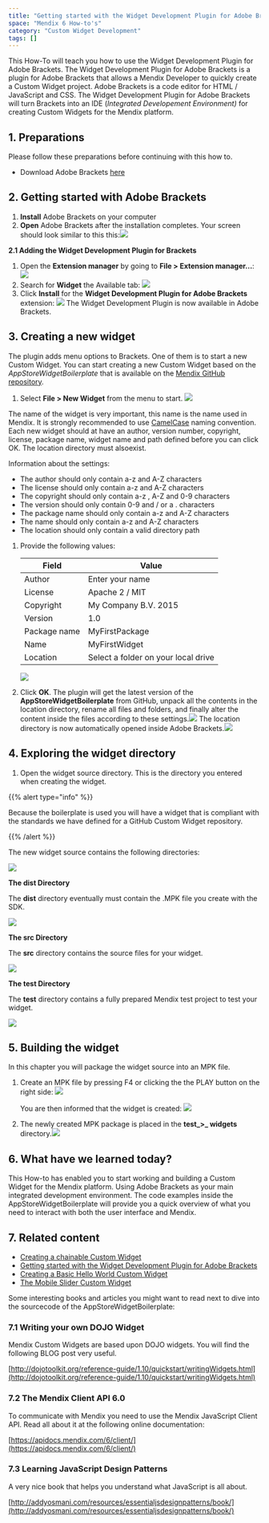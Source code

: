 ```yaml
---
title: "Getting started with the Widget Development Plugin for Adobe Brackets"
space: "Mendix 6 How-to's"
category: "Custom Widget Development"
tags: []
---
```

This How-To will teach you how to use the Widget Development Plugin for Adobe Brackets. The Widget Development Plugin for Adobe Brackets is a plugin for Adobe Brackets that allows a Mendix Developer to quickly create a Custom Widget project. Adobe Brackets is a code editor for HTML / JavaScript and CSS. The Widget Development Plugin for Adobe Brackets will turn Brackets into an IDE (_Integrated Developement Environment)_ for creating Custom Widgets for the Mendix platform.

## 1\. Preparations

Please follow these preparations before continuing with this how to.

*   Download Adobe Brackets [here](https://github.com/adobe/brackets/releases/tag/release-1.1)

## 2\. Getting started with Adobe Brackets

1.  **Install** Adobe Brackets on your computer
2.  **Open** Adobe Brackets after the installation completes. Your screen should look similar to this this:![](attachments/18448565/18579936.png)

**2.1 Adding the Widget Development Plugin for Brackets**

1.  Open the **Extension manager** by going to **File > Extension manager...**:
    ![](attachments/18448565/18579913.png)
2.  Search for **Widget** the Available tab:
    ![](attachments/18448565/18579912.png)
3.  Click **Install** for the **Widget Development Plugin for Adobe Brackets** extension:
    ![](attachments/18448565/18579911.png)
    The Widget Development Plugin is now available in Adobe Brackets.

## 3\. Creating a new widget

The plugin adds menu options to Brackets. One of them is to start a new Custom Widget. You can start creating a new Custom Widget based on the _AppStoreWidgetBoilerplate_ that is available on the [Mendix GitHub repository](https://github.com/mendix/AppStoreWidgetBoilerplate).

1.  Select **File > New Widget** from the menu to start.
    ![](attachments/18448565/18579932.png)

The name of the widget is very important, this name is the name used in Mendix. It is strongly recommended to use [CamelCase](http://en.wikipedia.org/wiki/CamelCase) naming convention. Each new widget should at have an author, version number, copyright, license, package name, widget name and path defined before you can click OK. The location directory must alsoexist.

Information about the settings:

*   The author should only contain a-z and A-Z characters
*   The license should only contain a-z and A-Z characters
*   The copyright should only contain a-z , A-Z and 0-9 characters
*   The version should only contain 0-9 and / or a . characters
*   The package name should only contain a-z and A-Z characters
*   The name should only contain a-z and A-Z characters
*   The location should only contain a valid directory path

1.  Provide the following values:

    | Field | Value |
    | --- | --- |
    | Author | Enter your name |
    | License | Apache 2 / MIT |
    | Copyright | My Company B.V. 2015 |
    | Version | 1.0 |
    | Package name | MyFirstPackage |
    | Name | MyFirstWidget |
    | Location | Select a folder on your local drive |

    ![](attachments/18448565/18579903.png)

2.  Click **OK**.
    The plugin will get the latest version of the **AppStoreWidgetBoilerplate** from GitHub, unpack all the contents in the location directory, rename all files and folders, and finally alter the content inside the files according to these settings.![](attachments/18448565/18579928.png)
    The location directory is now automatically opened inside Adobe Brackets.![](attachments/18448565/18579926.png)

## 4\. Exploring the widget directory

1.  Open the widget source directory. This is the directory you entered when creating the widget.

{{% alert type="info" %}}

Because the boilerplate is used you will have a widget that is compliant with the standards we have defined for a GitHub Custom Widget repository.

{{% /alert %}}

The new widget source contains the following directories:

![](attachments/18448565/18579910.png)

**The dist Directory**

The **dist** directory eventually must contain the .MPK file you create with the SDK.

![](attachments/18448565/18579909.png)

**The src Directory**

The **src** directory contains the source files for your widget.

![](attachments/18448565/18579922.png)

**The test Directory**

The **test** directory contains a fully prepared Mendix test project to test your widget.

![](attachments/18448565/18579921.png)

## 5\. Building the widget

In this chapter you will package the widget source into an MPK file.

1.  Create an MPK file by pressing F4 or clicking the the PLAY button on the right side:
    ![](attachments/18448565/18579908.png)

    You are then informed that the widget is created:
    ![](attachments/18448565/18579907.png)
2.  The newly created MPK package is placed in the **test_>_ widgets** directory.![](attachments/18448565/18579918.png)

## 6\. What have we learned today?

This How-to has enabled you to start working and building a Custom Widget for the Mendix platform. Using Adobe Brackets as your main integrated development environment. The code examples inside the AppStoreWidgetBoilerplate will provide you a quick overview of what you need to interact with both the user interface and Mendix.

## 7\. Related content

*   [Creating a chainable Custom Widget](create-a-chainable-custom-widget)
*   [Getting started with the Widget Development Plugin for Adobe Brackets](getting-started-with-the-widget-development-plugin-for-adobe-brackets)
*   [Creating a Basic Hello World Custom Widget](create-a-basic-hello-world-custom-widget)
*   [The Mobile Slider Custom Widget](the-mobile-slider-custom-widget)



Some interesting books and articles you might want to read next to dive into the sourcecode of the AppStoreWidgetBoilerplate:

### 7.1 Writing your own DOJO Widget

Mendix Custom Widgets are based upon DOJO widgets. You will find the following BLOG post very useful.

[http://dojotoolkit.org/reference-guide/1.10/quickstart/writingWidgets.html](http://dojotoolkit.org/reference-guide/1.10/quickstart/writingWidgets.html)

### 7.2 The Mendix Client API 6.0

To communicate with Mendix you need to use the Mendix JavaScript Client API. Read all about it at the following online documentation:

[https://apidocs.mendix.com/6/client/](https://apidocs.mendix.com/6/client/)

### 7.3 Learning JavaScript Design Patterns

A very nice book that helps you understand what JavaScript is all about.

[http://addyosmani.com/resources/essentialjsdesignpatterns/book/](http://addyosmani.com/resources/essentialjsdesignpatterns/book/)
